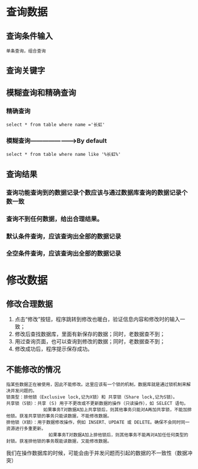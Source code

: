 # 查询数据
## 查询条件输入
    单条查询，组合查询
## 查询关键字
## 模糊查询和精确查询
### 精确查询
    select * from table where name ='长虹'
### 模糊查询————————>By default
    select * from table where name like '%长虹%'
## 查询结果
### 查询功能查询到的数据记录个数应该与通过数据库查询的数据记录个数一致
### 查询不到任何数据，给出合理结果。
### 默认条件查询，应该查询出全部的数据记录
### 全空条件查询，应该查询出全部的数据记录
# 修改数据
## 修改合理数据
   1. 点击“修改”按钮，程序跳转到修改也暖白，验证信息内容和修改时的输入一致；
   2. 修改后查找数据库，里面有新保存的数据；同时，老数据查不到；
   3. 用过查询页面，也可以查询到修改的数据；同时，老数据查不到；
   4. 修改成功后，程序提示保存成功。
## 不能修改的情况
    指某些数据正在被使用，因此不能修改。这里应该有一个锁的机制，数据库就是通过锁机制来解决并发问题的。
    锁类型：排他锁（Exclusive lock,记为X锁）和 共享锁（Share lock,记为S锁）。
    共享锁（S锁）：共享 (S) 用于不更改或不更新数据的操作（只读操作），如 SELECT 语句。
                  如果事务T对数据A加上共享锁后，则其他事务只能对A再加共享锁，不能加排他锁。获准共享锁的事务只能读数据，不能修改数据。
    排他锁（X锁）：用于数据修改操作，例如 INSERT、UPDATE 或 DELETE。确保不会同时同一资源进行多重更新。
                    如果事务T对数据A加上排他锁后，则其他事务不能再对A加任任何类型的封锁。获准排他锁的事务既能读数据，又能修改数据。
我们在操作数据库的时候，可能会由于并发问题而引起的数据的不一致性（数据冲突）
